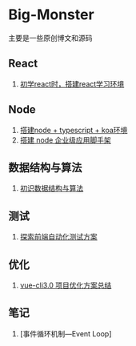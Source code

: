 # Big-Monster
主要是一些原创博文和源码

## React
1. [初学react时，搭建react学习环境](https://github.com/StarShi/Big-Monster/blob/master/blog/%E6%90%AD%E5%BB%BAreact%E5%AD%A6%E4%B9%A0%E7%8E%AF%E5%A2%83.md)

## Node

1. [搭建node + typescript + koa环境](https://github.com/StarShi/Big-Monster/blob/master/blog/%E6%90%AD%E5%BB%BAkoa%2Btypescript%E5%AD%A6%E4%B9%A0%E7%8E%AF%E5%A2%83.md)
2. [搭建 node 企业级应用脚手架](https://github.com/StarShi/Big-Monster/blob/master/blog/%E6%90%AD%E5%BB%BAnode%E4%BC%81%E4%B8%9A%E7%BA%A7%E5%BA%94%E7%94%A8%E8%84%9A%E6%89%8B%E6%9E%B6.md)


## 数据结构与算法

1. [初识数据结构与算法](https://github.com/StarShi/Big-Monster/blob/master/blog/%E6%95%B0%E6%8D%AE%E7%BB%93%E6%9E%84%E4%B8%8E%E7%AE%97%E6%B3%95.md)

## 测试
1. [探索前端自动化测试方案](https://github.com/StarShi/Big-Monster/blob/master/blog/%E6%8E%A2%E7%B4%A2%E5%89%8D%E7%AB%AF%E8%87%AA%E5%8A%A8%E5%8C%96%E6%B5%8B%E8%AF%95%E6%96%B9%E6%A1%88.md)

## 优化
1. [vue-cli3.0 项目优化方案总结](https://github.com/StarShi/Big-Monster/blob/master/blog/vue-cli3.0%E9%A1%B9%E7%9B%AE%E4%BC%98%E5%8C%96%E6%96%B9%E6%A1%88%E6%80%BB%E7%BB%93.md)

## 笔记

1. [事件循环机制—Event Loop]